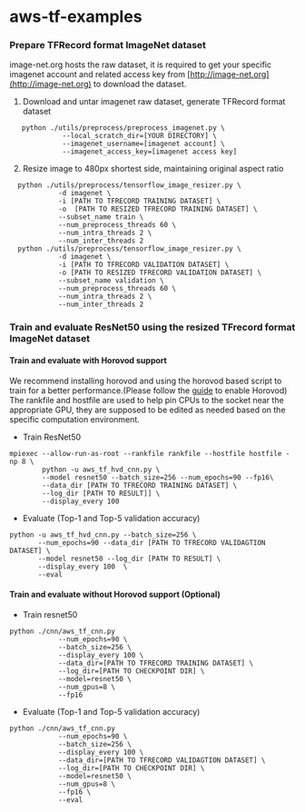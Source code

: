 # aws-tf-examples
### Prepare TFRecord format ImageNet dataset
image-net.org hosts the raw dataset, it is required to get your specific imagenet account and related access key from  [http://image-net.org](http://image-net.org) to download the dataset.

1. Download and untar imagenet raw dataset, generate TFRecord format dataset <br>
```
   python ./utils/preprocess/preprocess_imagenet.py \
             --local_scratch_dir=[YOUR DIRECTORY] \
             --imagenet_username=[imagenet account] \
             --imagenet_access_key=[imagenet access key]
```
2. Resize image to 480px shortest side, maintaining original aspect ratio

```
  python ./utils/preprocess/tensorflow_image_resizer.py \
            -d imagenet \
            -i [PATH TO TFRECORD TRAINING DATASET] \
            -o  [PATH TO RESIZED TFRECORD TRAINING DATASET] \
            --subset_name train \
            --num_preprocess_threads 60 \
            --num_intra_threads 2 \
            --num_inter_threads 2
  python ./utils/preprocess/tensorflow_image_resizer.py \
            -d imagenet \
            -i [PATH TO TFRECORD VALIDATION DATASET] \
            -o [PATH TO RESIZED TFRECORD VALIDATION DATASET] \
            --subset_name validation \
            --num_preprocess_threads 60 \
            --num_intra_threads 2 \
            --num_inter_threads 2
```


### Train and evaluate ResNet50 using the resized TFrecord format ImageNet dataset

#### Train and evaluate with Horovod support
We recommend installing horovod and using the horovod based script to train for a better performance.(Please follow the [guide](https://github.com/uber/horovod/blob/master/docs/gpus.md) to enable Horovod) The rankfile and hostfile are used to help pin CPUs to the socket near the appropriate GPU, they are supposed to be edited as needed based on the specific computation environment. 

- Train ResNet50
```
mpiexec --allow-run-as-root --rankfile rankfile --hostfile hostfile -np 8 \
        python -u aws_tf_hvd_cnn.py \
        --model resnet50 --batch_size=256 --num_epochs=90 --fp16\
        --data_dir [PATH TO TFRECORD TRAINING DATASET] \
        --log_dir [PATH TO RESULT]] \
        --display_every 100 
```

- Evaluate (Top-1 and Top-5 validation accuracy)
```
python -u aws_tf_hvd_cnn.py --batch_size=256 \
       --num_epochs=90 --data_dir [PATH TO TFRECORD VALIDAGTION DATASET] \
       --model resnet50 --log_dir [PATH TO RESULT] \
       --display_every 100  \
       --eval
```

#### Train and evaluate without Horovod support (Optional)
-  Train resnet50
```
python ./cnn/aws_tf_cnn.py
            --num_epochs=90 \
            --batch_size=256 \
            --display_every 100 \
            --data_dir=[PATH TO TFRECORD TRAINING DATASET] \
            --log_dir=[PATH TO CHECKPOINT DIR] \
            --model=resnet50 \
            --num_gpus=8 \
            --fp16
```
- Evaluate (Top-1 and Top-5 validation accuracy)
```
python ./cnn/aws_tf_cnn.py
            --num_epochs=90 \
            --batch_size=256 \
            --display_every 100 \
            --data_dir=[PATH TO TFRECORD VALIDAGTION DATASET] \
            --log_dir=[PATH TO CHECKPOINT DIR] \
            --model=resnet50 \
            --num_gpus=8 \
            --fp16 \
            --eval
```

